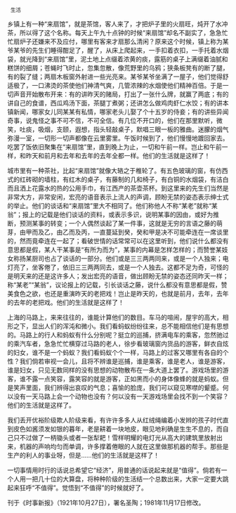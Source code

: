      生活 

   乡镇上有一种“来扇馆”，就是茶馆，客人来了，才把炉子里的火扇旺，炖开了水冲茶，所以得了这个名称。每天上午九十点钟的时候“来扇馆”却名不副实了，急急忙忙扇炉子还嫌来不及应付，哪里有客来才扇那么清闲？原来这个时候，镇上称为某爷某爷的先生们睡得酣足了，醒了，从床上爬起来，一手扣着衣扣，一手托着水烟袋，就光降到“来扇馆”里，泥土地上点缀着浓黄的痰，露筋的桌子上满缀着油腻和糕饼的细屑；苍蝇时飞时止，忽集忽散，像荒野里的乌鸦；狭条板凳有的断了腿，有的裂了缝；两扇木板窗外射进一些光亮来。某爷某爷坐满了一屋子，他们觉得舒适极了，一口沸烫的茶使他们神清气爽，几管浓辣的水烟使他们精神百倍。于是一切声音开始散布开来：有的讲昨天的赌局，打出了一张什么牌，就赢了两底；有的讲自己的食谱，西瓜鸡汤下面，茶腿丁煮粥；还讲怎么做鸡肉虾仁水饺；有的讲本镇新闻，哪家女儿同某某有私情，哪家老头儿娶了个十五岁的侍妾；有的讲些异闻奇事，说鬼怪之事不可不信，不可全信。有几位不开口的，他们在那里默听，微笑，吐痰，吸烟，支颐，遐想，指头轻敲桌子，默唱三眼一板的雅曲。迷朦的烟气弥漫一室，一切形一切声都像在云里雾里。午饭时候到了，他们慢慢地踱回家去。吃罢了饭依旧聚集在“来扇馆”里，直到晚上为止，一切和午前一样。岂止和午前一样，和昨天和前月和去年和去年的去年全都一样。他们的生活就是这样了！ 

   城市里有一种茶社，比起“来扇馆”就像大辂之于椎轮了。有五色玻璃的窗，有仿西式的红砖砌的墙柱，有红木的桌子，有藤制的几和椅子，有白铜的水烟袋，有洁白而且洒上花露水的热的公用手巾，有江西产的茶壶茶杯。到这里来的先生们当然是非常大方，非常安闲，宏亮的语音表示上流人的声调，顾盼无禁的姿态表示绅士式的举止。他们的谈话和“来扇馆”里大不相同了。他们称他人不称“某老”就称“某翁”；报上的记载是他们谈话的资料，或表示多识，说明某事的因由，或好为推断，预测某事的转变；一个人偶然谈起了某一件事，这就是无穷的言语之藤的萌芽，由甲而及乙，由乙而及丙，一直蔓延到癸，癸和甲是决不可能牵连在一席谈里的，然而竟牵连在一起了；看破世情的话常常可以在这里听到，他们说什么都没有意思都是假，某人干某事是“有所为而为”，某事的内幕是怎样怎样的；而赞誉某妓女称扬某厨司也占了谈话的一部分。他们或是三三两两同来，或是一个人独来；电灯亮了，坐客倦了，依旧三三两两同去，或是一个人独去。这都不足为奇，可怪的是明天来的还是这许多人；发出宏亮的语音，做出顾盼无禁的姿态还同昨天一样；称“某老”“某翁”，议论报上的记载，引长谈话之藤，说什么都没有意思都是假，赞美食色之欲，也还是重演昨天的老把戏！岂止是昨天的，也就是前月，去年，去年的去年的老把戏。他们的生活就是这样了！ 

   上海的马路上，来来往往的，谁能计算他们的数目。车马的喧闹，屋宇的高大，相形之下，显出人们的浑沌和微小。我们看蚂蚁纷纷往来，总不能相信他们是有思想的。马路上的行人和蚂蚁有什么分别呢？挺立的巡捕，挤满电车的乘客，忽然驰过的乘汽车者，急急忙忙横穿过马路的老人，徐步看玻璃窗内货品的游客，鲜衣自炫的妇女，谁不是一个蚂蚁？我们看蚂蚁个个一样，马路上的过客又哪里有各自的个性？我们倘若审视一会儿，且将不辨谁是巡捕，谁是乘客，谁是老人，谁是游客，谁是妇女，只见无数同样的没有思想的动物散布在一条大道上罢了。游戏场里的游客，谁不露一点笑容，露笑容的就是游客，正如黑而小的身体像蜂的就是蚂蚁。但是笑声里面，我们辨得出哀叹的气息；喜愉的脸庞，我们可以窥见寒噤的颦蹙。何以没有一天马路上会一个动物也没有？何以没有一天游戏场里会找不到一个笑容？他们的生活就是这样了。 

   我们丢开优裕阶级欺人阶级来看，有许许多多人从红绒绳编着小发辫的孩子时代直到皮色如酱须发如银的暮年，老是耕着一块地皮，眼见地利确是生生不息的，而自己只不过做了一柄锄头或者一张犁耙！雪样明耀的电灯光从高大的建筑里放射出来，机器的声响均匀而单调，许多撑着倦眼的人就在这里做那机器的帮手。那些是生产的利人的事业呀，但是……他们的生活就是这样了！ 

   一切事情用时行的话说总希望它“经济”，用普通的话说起来就是“值得”。倘若有一个人用一把几十位的大算盘，将种种阶级的生活结一个总数出来，大家一定要大跳起来狂呼“不值得”。觉悟到“不值得”的时候就好了。 

   刊于《时事新报》（1921年10月27日），署名圣陶；1981年11月17日修改。 

